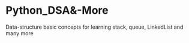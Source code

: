 # Python_DSA&-More
 Data-structure basic concepts for learning stack, queue, LinkedList  and many more
